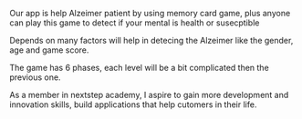 Our app is help Alzeimer patient by using memory card game, plus anyone can play this game to detect if your mental is health or susecptible 

Depends on many factors will help in detecing the Alzeimer like the gender, age and game score.

The game has 6 phases, each level will be a bit complicated then the previous one.

As a member in nextstep academy, I aspire to gain more development and innovation skills, build applications that help cutomers in their life.